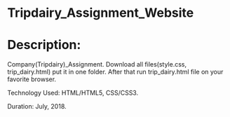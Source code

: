 # Tripdairy_Assignment_Website
# Description:

Company(Tripdairy)_Assignment.
Download all files(style.css, trip_dairy.html) put it in one folder.
After that run trip_dairy.html file on your favorite browser. 

Technology Used: HTML/HTML5, CSS/CSS3. 

Duration: July, 2018.
